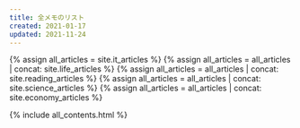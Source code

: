 ```yaml
---
title: 全メモのリスト
created: 2021-01-17
updated: 2021-11-24
---
```

{% assign all_articles = site.it_articles %}
{% assign all_articles = all_articles | concat: site.life_articles %}
{% assign all_articles = all_articles | concat: site.reading_articles %}
{% assign all_articles = all_articles | concat: site.science_articles %}
{% assign all_articles = all_articles | concat: site.economy_articles %}

{% include all_contents.html %}

